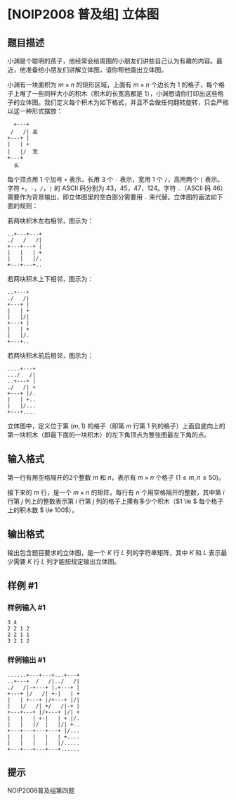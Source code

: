# \[NOIP2008 普及组\] 立体图

## 题目描述

小渊是个聪明的孩子，他经常会给周围的小朋友们讲些自己认为有趣的内容。最近，他准备给小朋友们讲解立体图，请你帮他画出立体图。

小渊有一块面积为 $m \times n$ 的矩形区域，上面有 $m \times n$ 个边长为 $1$ 的格子，每个格子上堆了一些同样大小的积木（积木的长宽高都是 $1$），小渊想请你打印出这些格子的立体图。我们定义每个积木为如下格式，并且不会做任何翻转旋转，只会严格以这一种形式摆放：

<!-- ![](https://cdn.luogu.com.cn/upload/pic/21.png) -->
```
  +---+
 /   /| 高
+---+ |
|   | +
|   |/  宽
+---+
  长
```

每个顶点用 $1$ 个加号 `+` 表示，长用 $3$ 个 `-` 表示，宽用 $1$ 个 `/`，高用两个 `|` 表示。字符 `+`，`-`，`/`，`|` 的 ASCII 码分别为 $43$，$45$，$47$，$124$。字符 `.`（ASCII 码 $46$）需要作为背景输出，即立体图里的空白部分需要用 `.` 来代替。立体图的画法如下面的规则：

若两块积木左右相邻，图示为：


  <!-- ![](https://cdn.luogu.com.cn/upload/pic/22.png)  -->

```
..+---+---+
./   /   /|
+---+---+ |
|   |   | +
|   |   |/.
+---+---+..
```

若两块积木上下相邻，图示为：


  <!-- ![](https://cdn.luogu.com.cn/upload/pic/23.png)  -->

```
..+---+
./   /|
+---+ |
|   | +
|   |/|
+---+ |
|   | +
|   |/.
+---+..
```

若两块积木前后相邻，图示为：


  <!-- ![](https://cdn.luogu.com.cn/upload/pic/24.png)  -->

```
....+---+
.../   /|
..+---+ |
./   /| +
+---+ |/.
|   | +..
|   |/...
+---+....
```

立体图中，定义位于第 $(m,1)$ 的格子（即第 $m$ 行第 $1$ 列的格子）上面自底向上的第一块积木（即最下面的一块积木）的左下角顶点为整张图最左下角的点。

## 输入格式

第一行有用空格隔开的$2$个整数 $m$ 和 $n$，表示有 $m \times n$ 个格子 $(1 \le m,n \le 50)$。

接下来的 $m$ 行，是一个 $m \times n$ 的矩阵，每行有 $n$ 个用空格隔开的整数，其中第 $i$ 行第 $j$ 列上的整数表示第 $i$ 行第 $j$ 列的格子上摞有多少个积木（$1 \le $ 每个格子上的积木数 $ \le 100$）。

## 输出格式

输出包含题目要求的立体图，是一个 $K$ 行 $L$ 列的字符串矩阵，其中 $K$ 和 $L$ 表示最少需要 $K$ 行 $L$ 列才能按规定输出立体图。

## 样例 #1

### 样例输入 #1

```
3 4
2 2 1 2
2 2 1 1
3 2 1 2
```

### 样例输出 #1

```
......+---+---+...+---+
..+---+  /   /|../   /|
./   /|-+---+ |.+---+ |
+---+ |/   /| +-|   | +
|   | +---+ |/+---+ |/|
|   |/   /| +/   /|-+ |
+---+---+ |/+---+ |/| +
|   |   | +-|   | + |/.
|   |   |/  |   |/| +..
+---+---+---+---+ |/...
|   |   |   |   | +....
|   |   |   |   |/.....
+---+---+---+---+......
```

## 提示

NOIP2008普及组第四题
